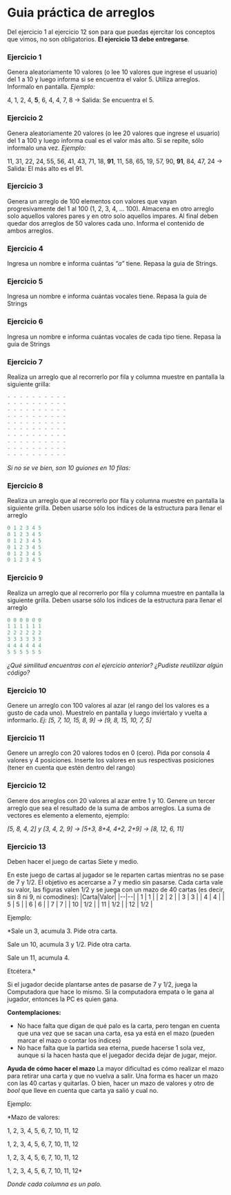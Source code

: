 # Guia práctica de arreglos

Del ejercicio 1 al ejercicio 12 son para que puedas ejercitar los conceptos que vimos, no son obligatorios. **El ejercicio 13 debe entregarse**.

### Ejercicio 1
Genera aleatoriamente 10 valores (o lee 10 valores que ingrese el usuario) del 1 a 10 y luego informa si se encuentra el valor 5. Utiliza arreglos. Informalo en pantalla.
*Ejemplo:*

4, 1, 2, 4, **5**, 6, 4, 4, 7, 8 -> Salida: Se encuentra el 5.

### Ejercicio 2
Genera aleatoriamente 20 valores (o lee 20 valores que ingrese el usuario) del 1 a 100 y luego informa cual es el valor más alto. Si se repite, sólo informalo una vez.
*Ejemplo:*

11, 31, 22, 24, 55, 56, 41, 43, 71, 18, **91**, 11, 58, 65, 19, 57, 90, **91**, 84, 47, 24 -> Salida: El más alto es el 91.

### Ejercicio 3
Genera un arreglo de 100 elementos con valores que vayan progresivamente del 1 al 100 (1, 2, 3, 4, ... 100). Almacena en otro arreglo solo aquellos valores pares y en otro solo aquellos impares. Al final deben quedar dos arreglos de 50 valores cada uno. Informa el contenido de ambos arreglos.

### Ejercicio 4
Ingresa un nombre e informa cuántas *“a”* tiene. Repasa la guia de Strings.

### Ejercicio 5
Ingresa un nombre e informa cuántas vocales tiene. Repasa la guia de Strings

### Ejercicio 6
Ingresa un nombre e informa cuántas vocales de cada tipo tiene. Repasa la guia de Strings

### Ejercicio 7
Realiza un arreglo que al recorrerlo por fila y columna muestre en pantalla la siguiente grilla:

```cpp
- - - - - - - - - -
- - - - - - - - - -
- - - - - - - - - -
- - - - - - - - - -
- - - - - - - - - -
- - - - - - - - - -
- - - - - - - - - -
- - - - - - - - - -
- - - - - - - - - -
- - - - - - - - - -
```
*Si no se ve bien, son 10 guiones en 10 filas:*



### Ejercicio 8
Realiza un arreglo que al recorrerlo por fila y columna muestre en pantalla la siguiente grilla. Deben usarse sólo los índices de la estructura para llenar el arreglo

```cpp
0 1 2 3 4 5
0 1 2 3 4 5
0 1 2 3 4 5
0 1 2 3 4 5
0 1 2 3 4 5
0 1 2 3 4 5
```

### Ejercicio 9
Realiza un arreglo que al recorrerlo por fila y columna muestre en pantalla la siguiente grilla. Deben usarse sólo los índices de la estructura para llenar el arreglo

```cpp
0 0 0 0 0 0
1 1 1 1 1 1
2 2 2 2 2 2
3 3 3 3 3 3
4 4 4 4 4 4
5 5 5 5 5 5
```
*¿Qué similitud encuentras con el ejercicio anterior? ¿Pudiste reutilizar algún código?*

### Ejercicio 10
Genere un arreglo con 100 valores al azar (el rango del los valores es a gusto de cada uno). Muestrelo en pantalla y luego inviértalo y vuelta a informarlo. 
*Ej: [5, 7, 10, 15, 8, 9] → [9, 8, 15, 10, 7, 5]*

### Ejercicio 11
Genere un arreglo con 20 valores todos en 0 (cero). Pida por consola 4 valores y 4 posiciones. Inserte los valores en sus respectivas posiciones (tener en cuenta que estén dentro del rango)

### Ejercicio 12

Genere dos arreglos con 20 valores al azar entre 1 y 10. Genere un tercer arreglo que sea el resultado de la suma de ambos arreglos. La suma de vectores es elemento a elemento, ejemplo:
    
*[5, 8, 4, 2] y [3, 4, 2, 9] → [5+3, 8+4, 4+2, 2+9] → [8, 12, 6, 11]*

### Ejercicio 13
Deben hacer el juego de cartas Siete y medio.

En este juego de cartas al jugador se le reparten cartas mientras no se pase de 7 y 1/2. El objetivo es acercarse a 7 y medio sin pasarse.
Cada carta vale su valor, las figuras valen 1/2 y se juega con un mazo de 40 cartas (es decir, sin 8 ni 9, ni comodines):
|Carta|Valor|
|--|--|
| 1 | 1 |
| 2 | 2 |
| 3 | 3 |
| 4 | 4 |
| 5 | 5 |
| 6 | 6 |
| 7 | 7 |
| 10 | 1/2 |
| 11 | 1/2 |
| 12 | 1/2 |

Ejemplo: 

*Sale un 3, acumula 3. Pide otra carta.

Sale un 10, acumula 3 y 1/2. Pide otra carta.

Sale un 11, acumula 4. 

Etcétera.* 

Si el jugador decide plantarse antes de pasarse de 7 y 1/2, juega la Computadora que hace lo mismo. Si la computadora empata o le gana al jugador, entonces la PC es quien gana.

**Contemplaciones:**

-   No hace falta que digan de qué palo es la carta, pero tengan en cuenta que una vez que se sacan una carta, esa ya está en el mazo (pueden marcar el mazo o contar los índices)
-   No hace falta que la partida sea eterna, puede hacerse 1 sola vez, aunque si la hacen hasta que el juegador decida dejar de jugar, mejor.

**Ayuda de cómo hacer el mazo**
La mayor dificultad es cómo realizar el mazo para retirar una carta y que no vuelva a salir. Una forma es hacer un mazo con las 40 cartas y quitarlas. O bien, hacer un mazo de valores y otro de *bool* que lleve en cuenta que carta ya salió y cual no. 

Ejemplo:

*Mazo de valores:

1, 2, 3, 4, 5, 6, 7, 10, 11, 12

1, 2, 3, 4, 5, 6, 7, 10, 11, 12

1, 2, 3, 4, 5, 6, 7, 10, 11, 12

1, 2, 3, 4, 5, 6, 7, 10, 11, 12*


*Donde cada columna es un palo.*
